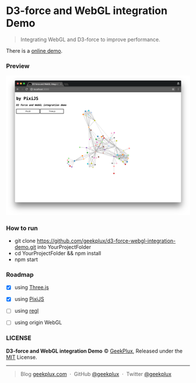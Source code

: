 # D3-force and WebGL integration Demo

> Integrating WebGL and D3-force to improve performance.

There is a [online demo](https://geekplux.github.io/d3-force-webgl-integration-demo).

### Preview

![](./preview.png)

### How to run

- git clone https://github.com/geekplux/d3-force-webgl-integration-demo.git  into YourProjectFolder
- cd YourProjectFolder && npm install
- npm start


### Roadmap

- [x] using [Three.js](https://github.com/mrdoob/three.js/)
- [x] using [PixiJS](https://github.com/pixijs/pixi.js)
- [ ] using [regl](https://github.com/regl-project/regl)
- [ ] using origin WebGL


### LICENSE

**D3-force and WebGL integration Demo** &copy; [GeekPlux](https://github.com/geekplux), Released under the [MIT](./LICENSE) License.

---

> Blog [geekplux.com](http://geekplux.com) &nbsp;&middot;&nbsp;
> GitHub [@geekplux](https://github.com/geekplux) &nbsp;&middot;&nbsp;
> Twitter [@geekplux](https://twitter.com/geekplux)
